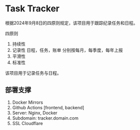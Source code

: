 # Task Tracker

根据2024年9月8日的四原则规定，该项目用于跟踪纪录任务和日程。

四原则

1. 持续性
2. 记录性  日程，任务，账单 分别按每月，每季度，每年上报
3. 平滑性
4. 标准性

该项目用于记录任务与日程。

## 部署支撑

1. Docker Mirrors
2. Github Actions [frontend, backend]
3. Server: Nginx, Docker
4. Subdomain: tracker.domain.com
5. SSL Cloudflare